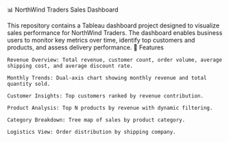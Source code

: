 📊 NorthWind Traders Sales Dashboard

This repository contains a Tableau dashboard project designed to visualize sales performance for NorthWind Traders. The dashboard enables business users to monitor key metrics over time, identify top customers and products, and assess delivery performance.
🚀 Features

    Revenue Overview: Total revenue, customer count, order volume, average shipping cost, and average discount rate.

    Monthly Trends: Dual-axis chart showing monthly revenue and total quantity sold.

    Customer Insights: Top customers ranked by revenue contribution.

    Product Analysis: Top N products by revenue with dynamic filtering.

    Category Breakdown: Tree map of sales by product category.

    Logistics View: Order distribution by shipping company.
